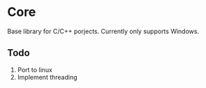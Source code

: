 # Core
Base library for C/C++ porjects. Currently only supports Windows.

## Todo
1. Port to linux
2. Implement threading
